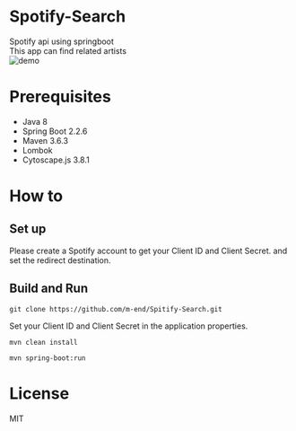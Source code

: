 # Spotify-Search
Spotify api using springboot  
This app can find related artists  
![demo](https://user-images.githubusercontent.com/66352968/90969351-6a229c00-e532-11ea-9d5c-843bd52b1855.png)
# Prerequisites
- Java 8  
- Spring Boot 2.2.6  
- Maven 3.6.3  
- Lombok  
- Cytoscape.js 3.8.1

# How to  
## Set up  
Please create a Spotify account to get your Client ID and Client Secret. and set the redirect destination.  

## Build and Run  
```git clone https://github.com/m-end/Spitify-Search.git```  

Set your Client ID and Client Secret in the application properties.  

```mvn clean install```  

```mvn spring-boot:run```

# License
MIT
